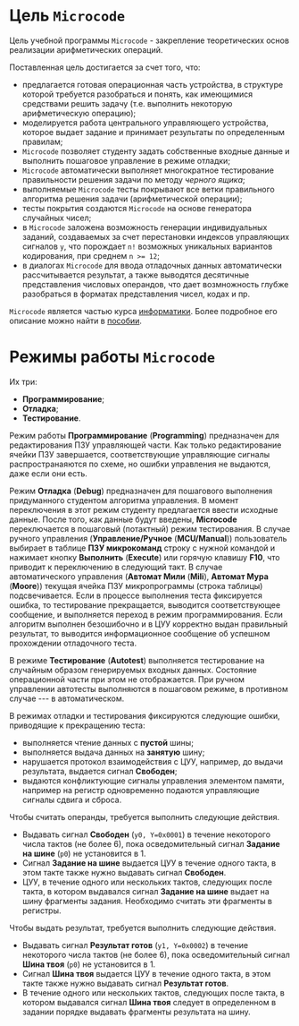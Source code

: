 # Цель `Microcode`

Цель учебной программы `Microcode` - закрепление теоретических основ реализации арифметических операций.

Поставленная цель достигается за счет того, что:
* предлагается готовая операционная часть устройства, в структуре которой требуется разобраться и понять, как имеющимися средствами решить задачу (т.е. выполнить некоторую арифметическую операцию);
* моделируется работа центрального управляющего устройства, которое выдает задание и принимает результаты по определенным правилам;
* `Microcode` позволяет студенту задать собственные входные данные и выполнить пошаговое управление в режиме отладки;
* `Microcode` автоматически выполняет многократное тестирование правильности решения задачи по методу *черного ящика*;
* выполняемые `Microcode` тесты покрывают все ветки правильного алгоритма решения задачи (арифметической операции);
* тесты покрытия создаются `Microcode` на основе генератора случайных чисел;
* в `Microcode` заложена возможность генерации индивидуальных заданий, создаваемых за счет перестановки индексов управляющих сигналов `y`, что порождает `n!` возможных уникальных вариантов кодирования, при среднем `n >= 12`;
* в диалогах `Microcode` для ввода отладочных данных автоматически рассчитывается результат, а также выводятся десятичные представления числовых операндов, что дает возмножность глубже разобраться в форматах представления чисел, кодах и пр.

`Microcode` является частью курса [информатики](https://github.com/mmshihov/informatics). Более подробное его описание можно найти в [пособии](https://github.com/mmshihov/informatics/schoolbook).

# Режимы работы `Microcode`

Их три:

* **Программирование**;
* **Отладка**;
* **Тестирование**.

Режим работы **Программирование** (**Programming**) предназначен для редактирования ПЗУ управляющей части. Как только редактирование ячейки ПЗУ завершается, соответствующие управляющие сигналы распространаяются по схеме, но ошибки управления не выдаются, даже если они есть.

Режим **Отладка** (**Debug**) предназначен для пошагового выполнения придуманного студентом алгоритма управления. В момент переключения в этот режим студенту предлагается ввести исходные данные. После того, как данные будут введены, **Microcode** переключается в пошаговый (потактный) режим тестирования. В случае ручного управления (**Управление/Ручное** (**MCU/Manual**)) пользователь выбирает в таблице **ПЗУ микрокоманд** строку с нужной командой и нажимает кнопку **Выполнить** (**Execute**) или горячую клавишу **F10**, что приводит к переключению в следующий такт. В случае автоматического управления (**Aвтомат Мили** (**Mili**), **Автомат Мура** (**Moore**)) текущая ячейка ПЗУ микропрограммы (строка таблицы) подсвечивается. Если в процессе выполнения теста фиксируется ошибка, то тестирование прекращается, выводится соответствующее сообщение, и выполняется переход в режим программирования. Если алгоритм выполнен безошибочно и в ЦУУ корректно выдан правильный результат, то выводится информационное сообщение об успешном прохождении отладочного теста.

В режиме **Тестирование** (**Autotest**) выполняется тестирование на случайным образом генерируемых входных данных. Состояние операционной части при этом не отображается. При ручном управлении автотесты выполняются в пошаговом режиме, в противном случае --- в автоматическом.

В режимах отладки и тестирования фиксируются следующие ошибки, приводящие к прекращению теста:
* выполняется чтение данных с **пустой** шины;
* выполняется выдача данных на **занятую** шину;
* нарушается протокол взаимодействия с ЦУУ, например, до выдачи результата, выдается сигнал **Свободен**;
* выдаются конфликтующие сигналы управления элементом памяти, например на регистр одновременно подаются управляющие сигналы сдвига и сброса.

Чтобы считать операнды, требуется выполнить следующие действия.

* Выдавать сигнал **Свободен** (`y0, Y=0x0001`) в течение некоторого числа тактов (не более 6), пока осведомительный сигнал **Задание на шине** (`p0`) не установится в 1.
* Сигнал **Задание на шине** выдается ЦУУ в течение одного такта, в этом такте также нужно выдавать сигнал **Свободен**.
* ЦУУ, в течение одного или нескольких тактов, следующих после такта, в котором выдавался сигнал **Задание на шине** выдает на шину фрагменты задания. Необходимо считать эти фрагменты в регистры.

Чтобы выдать результат, требуется выполнить следующие действия.
* Выдавать сигнал **Результат готов** (`y1, Y=0x0002`) в течение некоторого числа тактов (не более 6), пока осведомительный сигнал **Шина твоя** (`p0`) не установится в 1.
* Сигнал **Шина твоя** выдается ЦУУ в течение одного такта, в этом такте также нужно выдавать сигнал **Результат готов**.
* В течение одного или нескольких тактов, следующих после такта, в котором выдавался сигнал **Шина твоя** следует в определенном в задании порядке выдавать фрагменты результата на шину.
